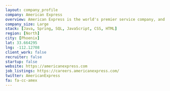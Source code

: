 ```yaml
---
layout: company_profile
company: American Express
overview: American Express is the world's premier service company, and the largest credit card issuer by purchase volume. We're also an equal opportunity employer, made up of people from many diverse backgrounds, lifestyles and locations.
company_size: Large
stack: [Java, Spring, SQL, JavaScript, CSS, HTML]
region: [North]
city: [Phoenix]
lat: 33.664295
lng: -112.12708
client_work: false
recruiter: false
startup: false
website: https://americanexpress.com
job_listings: https://careers.americanexpress.com/
twitter: AmericanExpress
fa: fa-cc-amex
---
```

